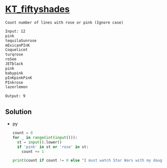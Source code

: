 # [KT_fiftyshades](https://open.kattis.com/problems/fiftyshades)

```en
Count number of lines with rose or pink (Ignore case)
```

```txt
Input: 12
pink
tequilaSunrose
mExicanPInK
Coquelicot
turqrose
roSee
JETblack
pink
babypink
pInKpinkPinK
PInkrose
lazerlemon

Output: 9
```

## Solution

* py

  ```py
  count = 0
  for _ in range(int(input())):
    st = input().lower()
    if 'pink' in st or 'rose' in st:
      count += 1

  print(count if count != 0 else "I must watch Star Wars with my daughter")
  ```
